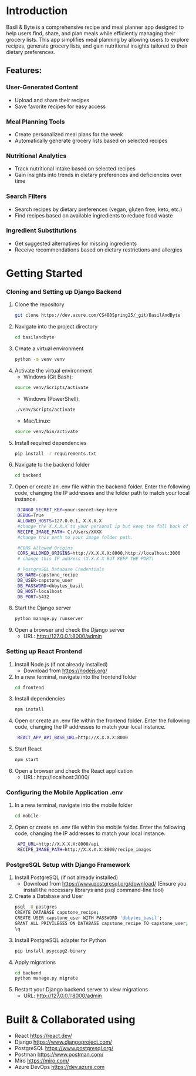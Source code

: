 # Introduction
Basil & Byte is a comprehensive recipe and meal planner app designed to help users find, share, and plan meals while efficiently managing their grocery lists. This app simplifies meal planning by allowing users to explore recipes, generate grocery lists, and gain nutritional insights tailored to their dietary preferences.

## Features:
### User-Generated Content
* Upload and share their recipes
* Save favorite recipes for easy access

### Meal Planning Tools
* Create personalized meal plans for the week
* Automatically generate grocery lists based on selected recipes

### Nutritional Analytics
* Track nutritional intake based on selected recipes
* Gain insights into trends in dietary preferences and deficiencies over time

### Search Filters
* Search recipes by dietary preferences (vegan, gluten free, keto, etc.)
* Find recipes based on available ingredients to reduce food waste

### Ingredient Substitutions
* Get suggested alternatives for missing ingredients
* Receive recommendations based on dietary restrictions and allergies

# Getting Started
### Cloning and Setting up Django Backend
1. Clone the repository
   ```sh
   git clone https://dev.azure.com/CS480Spring25/_git/BasilAndByte
   ```
2. Navigate into the project directory
   ```sh
   cd basilandbyte
   ```
3. Create a virtual environment
   ```sh
   python -m venv venv
   ```
4. Activate the virtual environment
    * Windows (Git Bash):
   ```sh
   source venv/Scripts/activate
   ```
    * Windows (PowerShell):
   ```sh
   ./venv/Scripts/activate
   ```
    * Mac/Linux:
   ```sh
   source venv/bin/activate
   ```
5. Install required dependencies
   ```sh
   pip install -r requirements.txt
   ```
6. Navigate to the backend folder
   ```sh
   cd backend
   ```
7. Open or create an .env file within the backend folder. Enter the following code, changing the IP addresses and the folder path to match your local instance.
   ```sh
    DJANGO_SECRET_KEY=your-secret-key-here
    DEBUG=True
    ALLOWED_HOSTS=127.0.0.1, X.X.X.X
    #change the X.X.X.X to your personal ip but keep the fall back of 127.0.0.1
    RECIPE_IMAGE_PATH= C:/Users/XXXX
    #change this path to your image folder path.

    #CORS Allowed Origins
    CORS_ALLOWED_ORIGINS=http://X.X.X.X:8000,http://localhost:3000
    # change this IP address (X.X.X.X BUT KEEP THE PORT)

    # PostgreSQL Database Credentials
    DB_NAME=capstone_recipe
    DB_USER=capstone_user
    DB_PASSWORD=dbbytes_basil
    DB_HOST=localhost
    DB_PORT=5432
   ```
8. Start the Django server
   ```sh
   python manage.py runserver
   ```
7. Open a browser and check the Django server
   * URL: http://127.0.0.1:8000/admin

### Setting up React Frontend
1. Install Node.js (if not already installed)
    * Download from https://nodejs.org/
2. In a new terminal, navigate into the frontend folder
   ```sh
   cd frontend
   ```
3. Install dependencies
   ```sh
   npm install
   ```
4. Open or create an .env file within the frontend folder. Enter the following code, changing the IP addresses to match your local instance.
   ```sh
    REACT_APP_API_BASE_URL=http://X.X.X.X:8000
   ```
5. Start React
   ```sh
   npm start
   ```
6. Open a browser and check the React application
    * URL: http://localhost:3000/

### Configuring the Mobile Application .env
1. In a new terminal, navigate into the mobile folder
   ```sh
   cd mobile
   ```
2. Open or create an .env file within the mobile folder. Enter the following code, changing the IP addresses to match your local instance.
   ```sh
    API_URL=http://X.X.X.X:8000/api
    RECIPE_IMAGE_PATH=http://X.X.X.X:8000/recipe_images
   ```

### PostgreSQL Setup with Django Framework
1. Install PostgreSQL (if not already installed)
    * Download from https://www.postgresql.org/download/
        (Ensure you install the necessary librarys and psql command-line tool)
2. Create a Database and User
   ```sh
   psql -U postgres
   CREATE DATABASE capstone_recipe;
   CREATE USER capstone_user WITH PASSWORD 'dbbytes_basil';
   GRANT ALL PRIVILEGES ON DATABASE capstone_recipe TO capstone_user;
   \q
   ```
3. Install PostgreSQL adapter for Python
   ```sh
   pip install psycopg2-binary
   ```
3. Apply migrations
   ```sh
   cd backend
   python manage.py migrate
   ```
4. Restart your Django backend server to view migrations
    * URL: http://127.0.0.1:8000/admin

# Built & Collaborated using
* React https://react.dev/
* Django https://www.djangoproject.com/
* PostgreSQL https://www.postgresql.org/
* Postman https://www.postman.com/
* Miro https://miro.com/
* Azure DevOps https://dev.azure.com